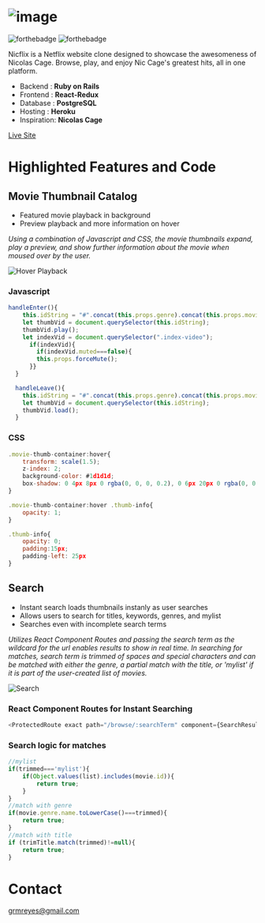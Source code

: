 ![image](https://nicflix-dev.s3-us-west-1.amazonaws.com/readme/netflixbanner.png)
======
![forthebadge](https://forthebadge.com/images/badges/made-with-javascript.svg)
![forthebadge](https://forthebadge.com/images/badges/made-with-ruby.svg)

Nicflix is a Netflix website clone designed to showcase the awesomeness of Nicolas Cage. Browse, play, and enjoy Nic Cage's greatest hits, all in one platform.

* Backend   : **Ruby on Rails**
* Frontend  : **React-Redux**
* Database  : **PostgreSQL**
* Hosting   : **Heroku**
* Inspiration: **Nicolas Cage**

[Live Site](https://nic-flix.herokuapp.com/)


Highlighted Features and Code
======


## Movie Thumbnail Catalog
* Featured movie playback in background
* Preview playback and more information on hover

*Using a combination of Javascript and CSS, the movie thumbnails expand, play a preview, and show further information about the movie when moused over by the user.*

![Hover Playback](https://github.com/grmreyes/nicflix/blob/main/app/assets/images/hover-small.gif)

### Javascript
```javascript
handleEnter(){
    this.idString = "#".concat(this.props.genre).concat(this.props.movie.id)
    let thumbVid = document.querySelector(this.idString);
    thumbVid.play();
    let indexVid = document.querySelector(".index-video");
      if(indexVid){
        if(indexVid.muted===false){
        this.props.forceMute();
      }}
  }

  handleLeave(){
    this.idString = "#".concat(this.props.genre).concat(this.props.movie.id)
    let thumbVid = document.querySelector(this.idString);
    thumbVid.load();
  }
```
### CSS
```javascript
.movie-thumb-container:hover{
    transform: scale(1.5);
    z-index: 2;
    background-color: #1d1d1d;
    box-shadow: 0 4px 8px 0 rgba(0, 0, 0, 0.2), 0 6px 20px 0 rgba(0, 0, 0, 0.2);
}

.movie-thumb-container:hover .thumb-info{
    opacity: 1;
}

.thumb-info{
    opacity: 0;
    padding:15px;
    padding-left: 25px
}
```

## Search
* Instant search loads thumbnails instanly as user searches
* Allows users to search for titles, keywords, genres, and mylist
* Searches even with incomplete search terms

*Utilizes React Component Routes and passing the search term as the wildcard for the url enables results to show in real time. In searching for matches, search term is trimmed of spaces and special characters and can be matched with either the genre, a partial match with the title, or 'mylist' if it is part of the user-created list of movies.*

![Search](https://github.com/grmreyes/nicflix/blob/main/app/assets/images/search-small.gif)

### React Component Routes for Instant Searching

```javascript
<ProtectedRoute exact path="/browse/:searchTerm" component={SearchResultsContainer} />
```
### Search logic for matches
```javascript
//mylist
if(trimmed==='mylist'){
    if(Object.values(list).includes(movie.id)){
        return true;
    }
}
//match with genre
if(movie.genre.name.toLowerCase()===trimmed){
    return true;
}
//match with title
if (trimTitle.match(trimmed)!=null){
    return true;
}
```

Contact
======
[grmreyes@gmail.com](mailto:grmreyes@gmail.com)


